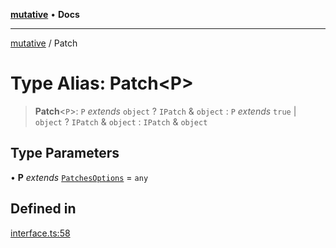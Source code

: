 [**mutative**](../README.md) • **Docs**

***

[mutative](../README.md) / Patch

# Type Alias: Patch\<P\>

> **Patch**\<`P`\>: `P` *extends* `object` ? `IPatch` & `object` : `P` *extends* `true` \| `object` ? `IPatch` & `object` : `IPatch` & `object`

## Type Parameters

• **P** *extends* [`PatchesOptions`](PatchesOptions.md) = `any`

## Defined in

[interface.ts:58](https://github.com/unadlib/mutative/blob/4e5a64df3bd670123a9179420fc5820dbbf11915/src/interface.ts#L58)
